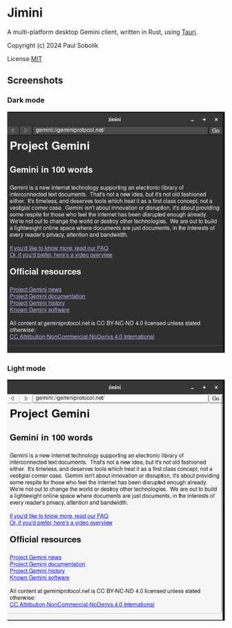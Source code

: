 # Jimini

A multi-platform desktop Gemini client, written in Rust, using [Tauri](https://v1.tauri.app/). 

Copyright (c) 2024 Paul Sobolik

License [MIT](LICENSE)

## Screenshots
### Dark mode
<img src='./src-image/screenshot-dark.png' alt="Dark mode screenshot"/>

### Light mode
<img src='./src-image/screenshot-light.png' alt="Lignt mode screenshot"/>
